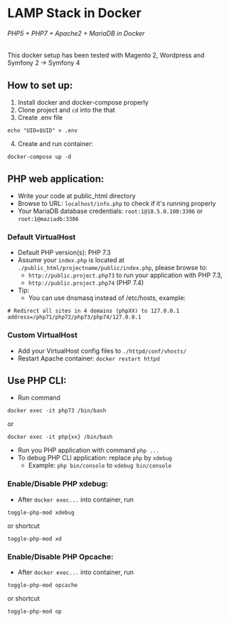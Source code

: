 # LAMP Stack in Docker
###### PHP5 + PHP7 + Apache2 + MariaDB in Docker
This docker setup has been tested with Magento 2, Wordpress and Symfony 2 -> Symfony 4

## How to set up:
1. Install docker and docker-compose properly
2. Clone project and `cd` into the that
3. Create .env file
```
echo "UID=$UID" > .env
```
4. Create and run container:
```
docker-compose up -d
```

## PHP web application:
- Write your code at public_html directory
- Browse to URL: `localhost/info.php` to check if it's running properly
- Your MariaDB database credentials: `root:1@10.5.0.100:3306` or `root:1@maziadb:3306`

### Default VirtualHost
- Default PHP version(s): PHP 7.3
- Assume your `index.php` is located at `./public_html/projectname/public/index.php`,
please browse to: 
  - `http://public.project.php73` to run your application with PHP 7.3,
  - `http://public.project.php74` (PHP 7.4)
- Tip:
  - You can use dnsmasq instead of /etc/hosts, example:
```
# Redirect all sites in 4 domains (phpXX) to 127.0.0.1
address=/php71/php72/php73/php74/127.0.0.1
```

### Custom VirtualHost
- Add your VirtualHost config files to `./httpd/conf/vhosts/`
- Restart Apache container: `docker restart httpd`

## Use PHP CLI:
- Run command
```shell script
docker exec -it php73 /bin/bash
``` 
or
```shell script
docker exec -it php{xx} /bin/bash
```
- Run you PHP application with command `php ...`
- To debug PHP CLI application: replace `php` by `xdebug`
  - Example: `php bin/console` to `xdebug bin/console`

### Enable/Disable PHP xdebug:
- After ```docker exec...``` into container, run
```shell script
toggle-php-mod xdebug
```
or shortcut
```shell script
toggle-php-mod xd
```

### Enable/Disable PHP Opcache:
- After ```docker exec...``` into container, run
```shell script
toggle-php-mod opcache
```
or shortcut
```shell script
toggle-php-mod op
```
